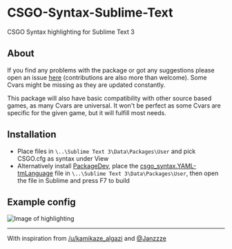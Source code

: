 # CSGO-Syntax-Sublime-Text
CSGO Syntax highlighting for Sublime Text 3

## About
If you find any problems with the package or got any suggestions please open an issue [here](https://github.com/kvishno/CSGO-Syntax-Sublime-Text/issues) (contributions are also more than welcome). Some Cvars might be missing as they are updated constantly. 

This package will also have basic compatibility with other source based games, as many Cvars are universal. It won't be perfect as some Cvars are specific for the given game, but it will fulfill most needs.

## Installation
* Place files in `\..\Sublime Text 3\Data\Packages\User` and pick CSGO.cfg as syntax under View
* Alternatively install [PackageDev](https://github.com/SublimeText/PackageDev), place the [csgo_syntax.YAML-tmLanguage](https://raw.githubusercontent.com/kvishno/CSGO-Syntax-Sublime-Text/master/csgo_syntax.YAML-tmLanguage) file in `\..\Sublime Text 3\Data\Packages\User`, then open the file in Sublime and press F7 to build 

## Example config
![Image of highlighting](https://raw.githubusercontent.com/kvishno/CSGO-Syntax-Sublime-Text/master/images/csgosyntaximage1.png)

---

With inspiration from  [/u/kamikaze_algazi](https://www.reddit.com/r/GlobalOffensive/comments/bl9qz9/csgo_config_file_syntax_highlighting/)  and [@Janzzze](https://github.com/Janzzze/csgo-sublime-syntax/) 
